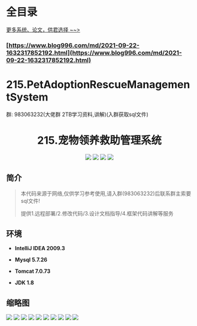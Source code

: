 # 全目录

[更多系统、论文，供君选择 ~~>](https://www.yuque.com/wisebit/blog)
### [https://www.blog996.com/md/2021-09-22-1632317852192.html](https://www.blog996.com/md/2021-09-22-1632317852192.html)

# 215.PetAdoptionRescueManagementSystem

<p>群: 983063232(大佬群 2TB学习资料,讲解)(入群获取sql文件)</p>

<p><h1 align="center">215.宠物领养救助管理系统</h1></p>


<p align="center">
	<img src="https://img.shields.io/badge/jdk-1.8-orange.svg"/>
    <img src="https://img.shields.io/badge/spring-5.x-lightgrey.svg"/>
    <img src="https://img.shields.io/badge/springmvc-3.x-blue.svg"/>
    <img src="https://img.shields.io/badge/mybatis-5.x-yellow.svg"/>
</p>

## 简介


> 本代码来源于网络,仅供学习参考使用,请入群(983063232)后联系群主索要sql文件!
>
> 提供1.远程部署/2.修改代码/3.设计文档指导/4.框架代码讲解等服务
>
>


## 环境

- <b>IntelliJ IDEA 2009.3</b>

- <b>Mysql 5.7.26</b>

- <b>Tomcat 7.0.73</b>

- <b>JDK 1.8</b>




## 缩略图

![](https://bitwise.oss-cn-heyuan.aliyuncs.com/2024/9/10/2c93458c-951c-4e12-b5c0-69901bcc4931.png)
![](https://bitwise.oss-cn-heyuan.aliyuncs.com/2024/9/10/5a528e16-72a6-408a-885c-05c178e3703b.png)
![](https://bitwise.oss-cn-heyuan.aliyuncs.com/2024/9/10/fd455d30-a12d-41a5-b12e-8353009b36c2.png)
![](https://bitwise.oss-cn-heyuan.aliyuncs.com/2024/9/10/ec5c8058-0cd3-476f-8bd6-f4412e16d6fb.png)
![](https://bitwise.oss-cn-heyuan.aliyuncs.com/2024/9/10/22194752-eadb-456a-b3b4-2c5fc4675874.png)
![](https://bitwise.oss-cn-heyuan.aliyuncs.com/2024/9/10/6f021124-235e-4a79-85ac-7a41873fc330.png)
![](https://bitwise.oss-cn-heyuan.aliyuncs.com/2024/9/10/edcd447d-bce4-4410-a553-752436bc71e3.png)
![](https://bitwise.oss-cn-heyuan.aliyuncs.com/2024/9/10/ee796432-c228-4980-807c-aee2898bd285.png)
![](https://bitwise.oss-cn-heyuan.aliyuncs.com/2024/9/10/82c37ca2-ac8e-415f-a330-dbb4c42945a3.png)
![](https://bitwise.oss-cn-heyuan.aliyuncs.com/2024/9/10/f1373911-c532-479e-be07-178797a56424.png)


